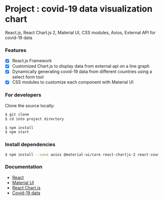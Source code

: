 # Project : covid-19 data visualization chart

React.js, React Chart.js 2, Material UI, CSS modules, Axios, External API for covid-19 data  

### Features 
- [x] React.js Framework
- [x] Customized Chart.js to display data from external api on a line graph
- [x] Dynamically generating covid-19 data from different countries using a select form tool
- [x] CSS modules to customize each component with Material UI

### For developers
Clone the source locally:

```sh
$ git clone 
$ cd into project directory

$ npm install
$ npm start
```

### Install dependencies

```sh
$ npm install --save axios @material-ui/core react-chartjs-2 react-countup classnames
```

### Documentation
- [React](https://reactjs.org/)
- [Material UI](https://material-ui.com/)
- [React Chart.js](https://www.npmjs.com/package/react-chartjs-2)
- [Covid-19 data](https://covid19.mathdro.id/api)
